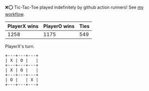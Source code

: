 :x::o: Tic-Tac-Toe played indefinitely by github action runners! See [my workflow](.github/workflows/play.yaml).

|PlayerX wins|PlayerO wins|Ties|
|-|-|-|
|1258|1175|549|

PlayerX's turn.

<pre>
+---+---+---+
| X | O |   |
+---+---+---+
| X | O |   |
+---+---+---+
| O |   | X |
+---+---+---+
</pre>